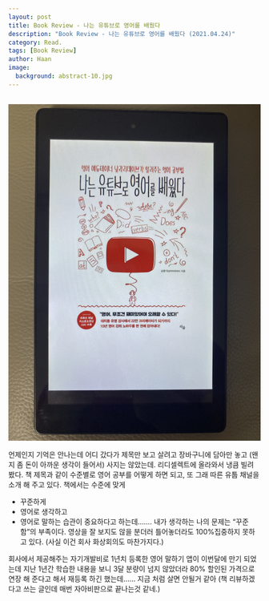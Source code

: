 ```yaml
---
layout: post
title: Book Review - 나는 유튜브로 영어를 배웠다  
description: "Book Review - 나는 유튜브로 영어를 배웠다 (2021.04.24)" 
category: Read.
tags: [Book Review]
author: Haan
image:
  background: abstract-10.jpg
---
```

<br/>

<img src="/assets/img/BR_210424.jpeg">

언제인지 기억은 안나는데 
어디 갔다가 제목만 보고 살려고 장바구니에 담아만 놓고 (왠지 좀 돈이 아까운 생각이 들어서) 사지는 않았는데. 리디셀렉트에 올라와서 냉큼 빌려 봤다. 
책 제목과 같이 
수준별로 영어 공부를 어떻게 하면 되고, 또 그래 따른 유툽 채널을 소개 해 주고 있다. 
책에서는 수준에 맞게 
- 꾸준하게
- 영어로 생각하고
- 영어로 말하는 
습관이 중요하다고 하는데…….
내가 생각하는 나의 문제는 “꾸준함”의 부족이다. 
영상을 잘 보지도 않을 분더러 
틀어놓더라도 100%집중하지 못하고 있다. 
(사실 이건 회사 화상회의도 마찬가지다.)
 
회사에서 제공해주는 자기개발비로 1년치 등록한 영어 말하기 앱이 이번달에 만기 되었는데 
지난 1년간 학습한 내용을 보니 3달 분량이 넘지 않았더라
80% 할인된 가격으로 연장 해 준다고 해서 재등록 하긴 했는데……
지금 처럼 살면 안될거 같아
(책 리뷰하겠다고 쓰는 글인데 
매번 자아비판으로 끝나는것 같네.)

